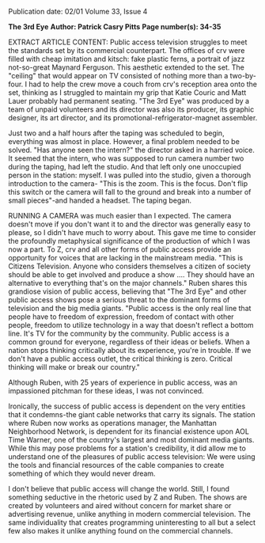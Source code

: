 Publication date: 02/01
Volume 33, Issue 4

**The 3rd Eye**
**Author: Patrick Casry Pitts**
**Page number(s): 34-35**

EXTRACT ARTICLE CONTENT:
Public access television struggles to meet the standards set by its commercial counterpart. The offices of crv were filled with cheap imitation and kitsch: fake plastic ferns, a portrait of jazz not-so-great Maynard Ferguson. This aesthetic extended to the set. The "ceiling" that would appear on TV consisted of nothing more than a two-by-four. I had to help the crew move a couch from crv's reception area onto the set, thinking as I struggled to maintain my grip that Katie Couric and Matt Lauer probably had permanent seating. "The 3rd Eye" was produced by a team of unpaid volunteers and its director was also its producer, its graphic designer, its art director, and its promotional-refrigerator-magnet assembler.


Just two and a half hours after the taping was scheduled to begin, everything was almost in place. However, a final problem needed to be solved. "Has anyone seen the intern?" the director asked in a harried voice. It seemed that the intern, who was supposed to run camera number two during the taping, had left the studio. And that left only one unoccupied person in the station: myself. I was pulled into the studio, given a thorough introduction to the camera-
"This is the zoom. This is the focus. Don't flip this switch or the camera will fall to the ground and break into a number of small pieces"-and handed a headset. The taping began.


RUNNING A CAMERA was much easier than I expected. The camera doesn't move if you don't want it to and the director was generally easy to please, so I didn't have much to worry about. This gave me time to consider the profoundly metaphysical significance of the production of which I was now a part. To Z, crv and all other forms of public access provide an opportunity for voices that are lacking in the mainstream media. "This is Citizens Television. Anyone who considers themselves a citizen of society should be able to get involved and produce a show .... They should have an alternative to everything that's on the major channels." Ruben shares this grandiose vision of public access, believing that "The 3rd Eye" and other public access shows pose a serious threat to the dominant forms of television and the big media giants. "Public access is the only real line that people have to freedom of expression, freedom of contact with other people, freedom to utilize technology in a way that doesn't reflect a bottom line. It's TV for the community by the community. Public access is a common ground for everyone, regardless of their ideas or beliefs. When a nation stops thinking critically about its experience, you're in trouble. If we don't have a public access outlet, the critical thinking is zero. Critical thinking will make or break our country."


Although Ruben, with 25 years of experience in public access, was an impassioned pitchman for these ideas, I was not convinced.


Ironically, the success of public access is dependent on the very entities that it condemns-the giant cable networks that carry its signals. The station where Ruben now works as operations manager, the Manhattan Neighborhood Network, is dependent for its financial existence upon AOL Time Warner, one of the country's largest and most dominant media giants. While this may pose problems for a station's credibility, it did allow me to understand one of the pleasures of public access television: We were using the tools and financial resources of the cable companies to create something of which they would never dream.


I don't believe that public access will change the world. Still, I found something seductive in the rhetoric used by Z and Ruben. The shows are created by volunteers and aired without concern for market share or advertising revenue, unlike anything in modern commercial television. The same individuality that creates programming uninteresting to all but a select few also makes it unlike anything found on the commercial channels.